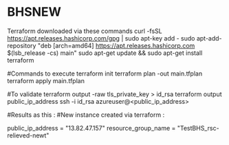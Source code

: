 # BHSNEW

Terraform downloaded via these commands
curl -fsSL https://apt.releases.hashicorp.com/gpg | sudo apt-key add -
sudo apt-add-repository "deb [arch=amd64] https://apt.releases.hashicorp.com $(lsb_release -cs) main"
sudo apt-get update && sudo apt-get install terraform

#Commands to execute
terraform init
terraform plan -out main.tfplan
terraform apply main.tfplan

#To validate
terraform output -raw tls_private_key > id_rsa
terraform output public_ip_address
ssh -i id_rsa azureuser@<public_ip_address>


#Results as this :
#New instance created via terraform :

public_ip_address = "13.82.47.157"
resource_group_name = "TestBHS_rsc-relieved-newt"
